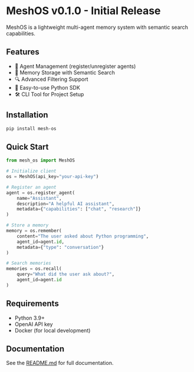 # MeshOS v0.1.0 - Initial Release

MeshOS is a lightweight multi-agent memory system with semantic search capabilities.

## Features
- 🤖 Agent Management (register/unregister agents)
- 🧠 Memory Storage with Semantic Search
- 🔍 Advanced Filtering Support
- 🚀 Easy-to-use Python SDK
- 🛠️ CLI Tool for Project Setup

## Installation
```bash
pip install mesh-os
```

## Quick Start
```python
from mesh_os import MeshOS

# Initialize client
os = MeshOS(api_key="your-api-key")

# Register an agent
agent = os.register_agent(
    name="Assistant",
    description="A helpful AI assistant",
    metadata={"capabilities": ["chat", "research"]}
)

# Store a memory
memory = os.remember(
    content="The user asked about Python programming",
    agent_id=agent.id,
    metadata={"type": "conversation"}
)

# Search memories
memories = os.recall(
    query="What did the user ask about?",
    agent_id=agent.id
)
```

## Requirements
- Python 3.9+
- OpenAI API key
- Docker (for local development)

## Documentation
See the [README.md](https://github.com/Props-Labs/mesh-os/blob/main/README.md) for full documentation. 